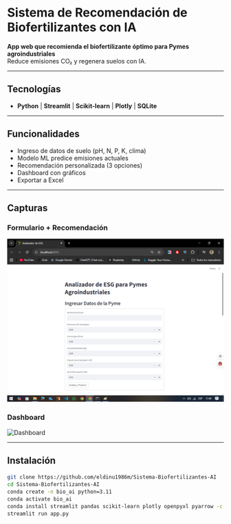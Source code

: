 # Sistema de Recomendación de Biofertilizantes con IA

**App web que recomienda el biofertilizante óptimo para Pymes agroindustriales**  
Reduce emisiones CO₂ y regenera suelos con IA.

---

## Tecnologías
- **Python** | **Streamlit** | **Scikit-learn** | **Plotly** | **SQLite**

---

## Funcionalidades
- Ingreso de datos de suelo (pH, N, P, K, clima)
- Modelo ML predice emisiones actuales
- Recomendación personalizada (3 opciones)
- Dashboard con gráficos
- Exportar a Excel

---

## Capturas

### Formulario + Recomendación
![Formulario](capturas/formulario.png)

### Dashboard
![Dashboard](capturas/dashboard.png)

---

## Instalación

```bash
git clone https://github.com/eldinu1986m/Sistema-Biofertilizantes-AI
cd Sistema-Biofertilizantes-AI
conda create -n bio_ai python=3.11
conda activate bio_ai
conda install streamlit pandas scikit-learn plotly openpyxl pyarrow -c conda-forge
streamlit run app.py
